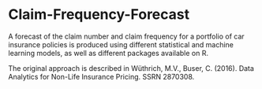 # Claim-Frequency-Forecast

A forecast of the claim number and claim frequency for a portfolio of car insurance policies is produced using different statistical and machine learning models, as well as different packages available on R. 

The original approach is described in  Wüthrich, M.V., Buser, C. (2016). Data Analytics for Non-Life Insurance Pricing. SSRN 2870308.
